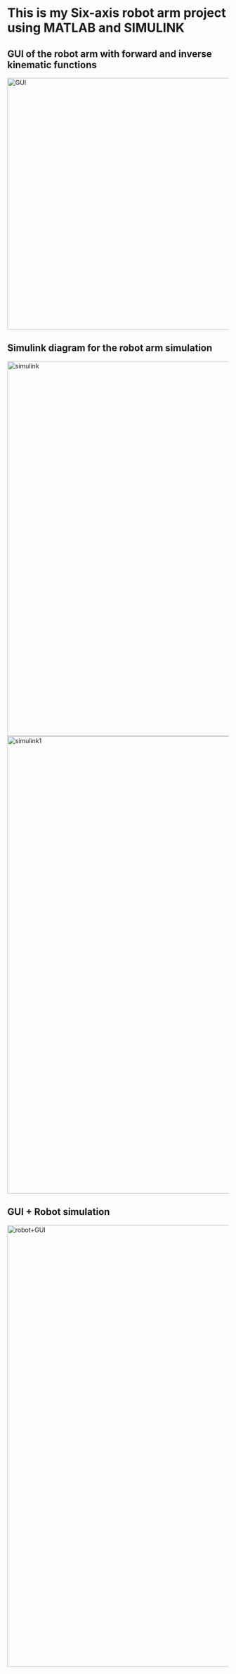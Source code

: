 # This is my Six-axis robot arm project using MATLAB and SIMULINK
## GUI of the robot arm with forward and inverse kinematic functions
<img width="573" alt="GUI" src="https://user-images.githubusercontent.com/52157447/179899709-aa89f64c-c5e7-4d32-b6f5-cc64c83b7bb1.PNG">

## Simulink diagram for the robot arm simulation
<img width="853" alt="simulink" src="https://user-images.githubusercontent.com/52157447/179899719-7ffecd69-d18d-45f1-8ddd-183fe2adeea9.PNG">
<img width="1041" alt="simulink1" src="https://user-images.githubusercontent.com/52157447/179899725-db633f56-f661-4912-acf4-313a3215a5b9.PNG">

## GUI + Robot simulation
<img width="1005" alt="robot+GUI" src="https://user-images.githubusercontent.com/52157447/179902167-5541e25a-44fc-4159-b294-514fe1df42bd.PNG">
